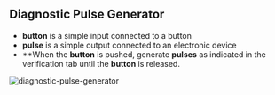 ## Diagnostic Pulse Generator

- **button** is a simple input connected to a button
- **pulse** is a simple output connected to an electronic device
- **When the **button** is pushed, generate **pulses** as indicated in the verification tab until the **button** is released.

![diagnostic-pulse-generator](https://user-images.githubusercontent.com/16778468/136453259-37d510f0-9901-4a2c-85d2-0fb4e48677cc.JPG)